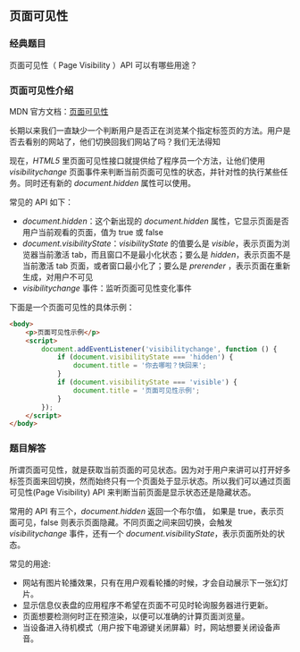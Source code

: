 ## 页面可见性

### 经典题目

页面可见性（ Page Visibility ）API 可以有哪些用途？

### 页面可见性介绍

MDN 官方文档：[页面可见性](https://developer.mozilla.org/zh-CN/docs/Web/API/Page_Visibility_API)

长期以来我们一直缺少一个判断用户是否正在浏览某个指定标签页的方法。用户是否去看别的网站了，他们切换回我们网站了吗？我们无法得知

现在，_HTML5_ 里页面可见性接口就提供给了程序员一个方法，让他们使用 _visibilitychange_ 页面事件来判断当前页面可见性的状态，并针对性的执行某些任务。同时还有新的 _document.hidden_ 属性可以使用。

常见的 API 如下：

- _document.hidden_：这个新出现的 _document.hidden_ 属性，它显示页面是否用户当前观看的页面，值为 true 或 false
- _document.visibilityState_：_visibilityState_ 的值要么是 _visible_，表示页面为浏览器当前激活 tab，而且窗口不是最小化状态；要么是 _hidden_，表示页面不是当前激活 tab 页面，或者窗口最小化了；要么是 _prerender_ ，表示页面在重新生成，对用户不可见
- _visibilitychange_ 事件：监听页面可见性变化事件

下面是一个页面可见性的具体示例：

```html
<body>
	<p>页面可见性示例</p>
	<script>
		document.addEventListener('visibilitychange', function () {
			if (document.visibilityState === 'hidden') {
				document.title = '你去哪啦？快回来';
			}
			if (document.visibilityState === 'visible') {
				document.title = '页面可见性示例';
			}
		});
	</script>
</body>
```

### 题目解答

所谓页面可见性，就是获取当前页面的可见状态。因为对于用户来讲可以打开好多标签页面来回切换，然而始终只有一个页面处于显示状态。所以我们可以通过页面可见性(Page Visibility) API 来判断当前页面是显示状态还是隐藏状态。

常用的 API 有三个，_document.hidden_ 返回一个布尔值， 如果是 true，表示页面可见，false 则表示页面隐藏。不同页面之间来回切换，会触发 _visibilitychange_ 事件，还有一个 _document.visibilityState_，表示页面所处的状态。

常见的用途:

- 网站有图片轮播效果，只有在用户观看轮播的时候，才会自动展示下一张幻灯片。
- 显示信息仪表盘的应用程序不希望在页面不可见时轮询服务器进行更新。
- 页面想要检测何时正在预渲染，以便可以准确的计算页面浏览量。
- 当设备进入待机模式（用户按下电源键关闭屏幕）时，网站想要关闭设备声音。
